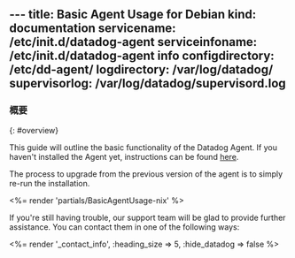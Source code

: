 --- title: Basic Agent Usage for Debian kind: documentation servicename: /etc/init.d/datadog-agent serviceinfoname: /etc/init.d/datadog-agent info configdirectory: /etc/dd-agent/ logdirectory: /var/log/datadog/
supervisorlog: /var/log/datadog/supervisord.log
---

<!--
======================================================
Overview
======================================================
-->
### 概要 
{: #overview}

This guide will outline the basic functionality of the Datadog Agent. If you haven't installed the Agent yet, instructions can be found [here](https://app.datadoghq.com/account/settings#agent). 

The process to upgrade from the previous version of the agent is to simply re-run the installation. 

<%= render 'partials/BasicAgentUsage-nix' %>


If you're still having trouble, our support team will be glad to provide further assistance. You can contact them in one of the following ways:

<%= render '_contact_info', :heading_size => 5, :hide_datadog => false %>


